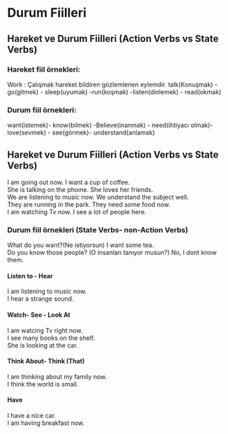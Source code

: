 # Durum Fiilleri 
## Hareket ve Durum Fiilleri (Action Verbs vs State Verbs)
### Hareket fiil örnekleri:
Work : Çalışmak hareket bildiren gözlemlenen eylemdir.
talk(Konuşmak) - go(gitmek) - sleep(uyumak) -run(koşmak) -listen(dinlemek) -  read(okmak)
### Durum fiil örnekleri:
want(istemek)- know(bilmek) -Believe(inanmak) - need(ihtiyacı olmak)- love(sevmek) - see(görmek)- understand(anlamak)
## Hareket ve Durum Fiilleri (Action Verbs vs State Verbs)
I am going out now.             I want a cup of coffee.  
She is talking on the phoıne.   She loves her friends.  
We are listening to music now.  We understand the subject well.  
They are running in the park.   They need some food now.  
I am watching Tv now.           I see a lot of people here.  
### Durum fiil örnekleri (State Verbs- non-Action Verbs) 
What do you want?(Ne istiyorsun) I want some tea.  
Do you know those people? (O insanları tanıyor musun?)  No, I dont know them.  
#### Listen to - Hear
I am listening to music now.  
I hear a strange sound. 
#### Watch- See - Look At
I am watcing Tv right now.  
I see many books on the shelf.  
She is looking at the car.  
#### Think About- Think (That)
I am thinking about my family now.  
I think the world is small.  
#### Have 
I have a nice car.    
I am having breakfast now. 